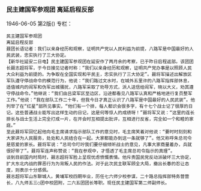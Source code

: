 ### 民主建国军参观团  离延启程反部

1946-06-05
第2版()
专栏：

    民主建国军参观团
    离延启程反部
    聂团长语记者：我们以亲身经历和观察，证明共产党以人民利益为前提，八路军是中国最好的人民武装，忠实执行了三大协定。           
    【新华社延安二日电】民主建国军参观团在延安作了两月余的考察，已于昨日启程返部。该团团长聂志超将军，于今日接见记者时称：“我们以亲身经历和观察，证明共产党办事是以照顾人民大众利益为前提的。为争取在全国实现和平民主，忠实执行了三大协定”。聂将军描述出解放区军队遵守停战命令的模范行为，他说：“我们路过文水时，在城外五里许的八路军指挥部休息，适值城内的阎军和伪军出城骚扰，八路军采取了劝导方式，派人送信给阎军，晓以大义，劝其遵守停战命令。”他继说：“我们由吕梁军区至边区，沿途都看见八路军认真和严格地进行复员整军工作。”他说：“我在部队工作二十年，但我今日才真正认识了八路军是中国最好的人民武装”。他列举了在“红星”部所见事实，“他们有一个排，每人都识会很多字，有十七个战士记了很厚的日记。这些普通战士能写出这样生动的日记，这是何等惊人的成绩呀！”聂将军又说：“这里的连长排长与战士生活上完全打成一片，在开会时互相提出批评，互相进行反省，完全如一个和睦的家庭。”
    至此聂将军回忆起他向毛主席请求指示部队工作的意见时，毛主席笑着对他说：“要时时刻刻和大家讲为人民服务，处处和人民结合在一起。大家都能办到这一条就够了”。他又称呼朱总司令是慈爱的家长。聂将军说：“总司令叮咛我们要仔细倾听战士的意见，凡事大家商量着办，兵就很好带了”。聂将军连声称赞说：“我在参观中，才悟透了毛主席总司令指示的真理”。
    谈到目前国内时局时，聂志超将军脸上呈现忧虑愤慨表情。他斥责国民党反动派破坏三大协定，扩大东北内战的罪恶行为为背叛人民的作法。对于此次民主联军顾全大局，撤出长春的忍让态度，则表示十分感佩。
    聂志超将军山东聊城人。黄埔军校四期毕业，历任七六师少校参谋，二十路总指挥部特务营营长，八九师五三○团中校团附，二六五团团长等职。现任民主建国军第二师副师长。
